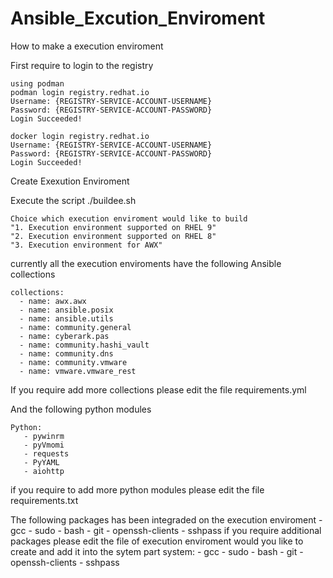 # Ansible_Excution_Enviroment
How to make a execution enviroment

First require to login to the registry
```
using podman
podman login registry.redhat.io
Username: {REGISTRY-SERVICE-ACCOUNT-USERNAME}
Password: {REGISTRY-SERVICE-ACCOUNT-PASSWORD}
Login Succeeded!
```

```
docker login registry.redhat.io
Username: {REGISTRY-SERVICE-ACCOUNT-USERNAME}
Password: {REGISTRY-SERVICE-ACCOUNT-PASSWORD}
Login Succeeded!
```

Create Exexution Enviroment 

Execute the script ./buildee.sh
```
Choice which execution enviroment would like to build
"1. Execution environment supported on RHEL 9"
"2. Execution environment supported on RHEL 8"
"3. Execution environment for AWX"
```
currently all the execution enviroments have the following Ansible collections 

```
collections:
  - name: awx.awx
  - name: ansible.posix
  - name: ansible.utils
  - name: community.general
  - name: cyberark.pas
  - name: community.hashi_vault
  - name: community.dns
  - name: community.vmware
  - name: vmware.vmware_rest
```
If you require add more collections please edit the file requirements.yml



And the following python modules 
```
Python:
   - pywinrm
   - pyVmomi
   - requests
   - PyYAML
   - aiohttp
```

if you require to add more python modules please edit the file requirements.txt

The following packages has been integraded on the execution enviroment
     - gcc
    - sudo
    - bash
    - git
    - openssh-clients
    - sshpass
if you require additional packages please edit the file of execution enviroment would you like to create and add it into the sytem part 
    system:
    - gcc
    - sudo
    - bash
    - git
    - openssh-clients
    - sshpass